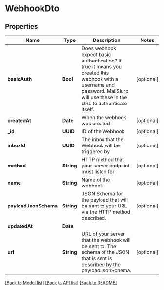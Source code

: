 # WebhookDto

## Properties
Name | Type | Description | Notes
------------ | ------------- | ------------- | -------------
**basicAuth** | **Bool** | Does webhook expect basic authentication? If true it means you created this webhook with a username and password. MailSlurp will use these in the URL to authenticate itself. | [optional] 
**createdAt** | **Date** | When the webhook was created | [optional] 
**_id** | **UUID** | ID of the Webhook | [optional] 
**inboxId** | **UUID** | The inbox that the Webhook will be triggered by | [optional] 
**method** | **String** | HTTP method that your server endpoint must listen for | [optional] 
**name** | **String** | Name of the webhook | [optional] 
**payloadJsonSchema** | **String** | JSON Schema for the payload that will be sent to your URL via the HTTP method described. | [optional] 
**updatedAt** | **Date** |  | 
**url** | **String** | URL of your server that the webhook will be sent to. The schema of the JSON that is sent is described by the payloadJsonSchema. | [optional] 

[[Back to Model list]](../README#documentation-for-models) [[Back to API list]](../README#documentation-for-api-endpoints) [[Back to README]](../README)


